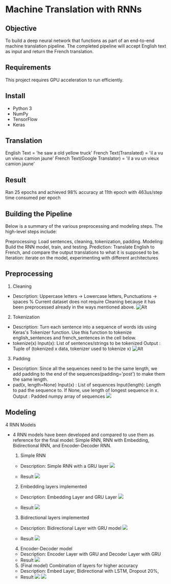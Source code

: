 # Machine Translation with RNNs

## Objective
To build a deep neural network that functions as part of an end-to-end machine translation pipeline. The completed pipeline will accept English text as input and return the French translation.

## Requirements
This project requires GPU acceleration to run efficiently. 

## Install
- Python 3
- NumPy
- TensorFlow
- Keras

## Translation
English Text = 'he saw a old yellow truck'
French Text(Translated)        = 'il a vu un vieux camion jaune'
French Text(Google Translator) = 'il a vu un vieux camion jaune'

## Result
Ran 25 epochs and achieved 98% accuracy at 11th epoch with 463us/step time consumed per epoch

## Building the Pipeline
Below is a summary of the various preprocessing and modeling steps. The high-level steps include:

Preprocessing: Load sentences, cleaning, tokenization, padding.
Modeling: Build the RNN model, train, and testing. 
Prediction: Translate English to French, and compare the output translations to what it is supposed to be.
Iteration: iterate on the model, experimenting with different architectures

## Preprocessing
1. Cleaning
* Description: Uppercase letters -> Lowercase letters, Punctuations -> spaces 
               % Current dataset does not require Cleaning because it has been preprocessed already in the ways mentioned above.
  ![Alt](images/PreprocessClean.png)
        
2. Tokenization
* Description: Turn each sentence into a sequence of words ids using Keras's Tokenizer function. Use this function to tokenize english_sentences and french_sentences in the cell below.
* tokenize(x)
    Input(x): List of sentences/strings to be tokenized
    Output  : Tuple of (tokenized x data, tokenizer used to tokenize x)
  ![Alt](images/PreprocessToken.png)
  
3. Padding
* Description: Since all the sequences need to be the same length, we add padding to the end of the sequences(padding='post') to make them the same length.
* pad(x, length=None)
    Input(x)     : List of sequences
    Input(length): Length to pad the sequence to.  If None, use length of longest sequence in x.
    Output       : Padded numpy array of sequences
  ![](images/PreprocessPad.png)

## Modeling
4 RNN Models
* 4 RNN models have been developed and compared to use them as reference for the final model: Simple RNN, RNN with Embedding, Bidirectional RNN, and Encoder-Decoder RNN. 
  1. Simple RNN
    * Description: Simple RNN with a GRU layer
    ![](images/SimpleRNN.png)
  
    * Result
    ![](images/SimpleRNNresult.png)
      
  2. Embedding layers implemented
    * Description: Embedding Layer and GRU Layer
    ![](images/EmbedRNN.png)
    
    * Result
    ![](images/SimpleRNNresult.png)
  
  3. Bidirectional layers implemented
    * Description: Bidirectional Layer with GRU model
    ![](images/BidirecRNN.png)

    * Result
    ![](images/BidRNNresult.png)
    
  4. Encoder-Decoder model
    * Description: Encoder Layer with GRU and Decoder Layer with GRU
    * Result
    ![](images/EncdecRNNresult.png)
     
  5. (Final model) Combination of layers for higher accuracy
    * Description: Embed Layer, Bidirectional with LSTM, Dropout 20%, 
    * Result
    ![](images/FinalRNNresult1.png)
    ![](images/FinalRNNresult2.png)    
    
